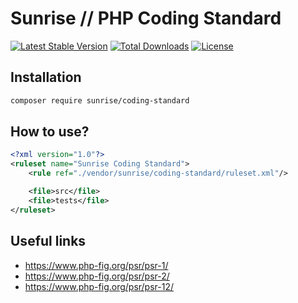 # Sunrise // PHP Coding Standard

[![Latest Stable Version](https://poser.pugx.org/sunrise/coding-standard/v/stable)](https://packagist.org/packages/sunrise/coding-standard)
[![Total Downloads](https://poser.pugx.org/sunrise/coding-standard/downloads)](https://packagist.org/packages/sunrise/coding-standard)
[![License](https://poser.pugx.org/sunrise/coding-standard/license)](https://packagist.org/packages/sunrise/coding-standard)

## Installation

```bash
composer require sunrise/coding-standard
```

## How to use?

```xml
<?xml version="1.0"?>
<ruleset name="Sunrise Coding Standard">
    <rule ref="./vendor/sunrise/coding-standard/ruleset.xml"/>

    <file>src</file>
    <file>tests</file>
</ruleset>
```

## Useful links

* https://www.php-fig.org/psr/psr-1/
* https://www.php-fig.org/psr/psr-2/
* https://www.php-fig.org/psr/psr-12/
